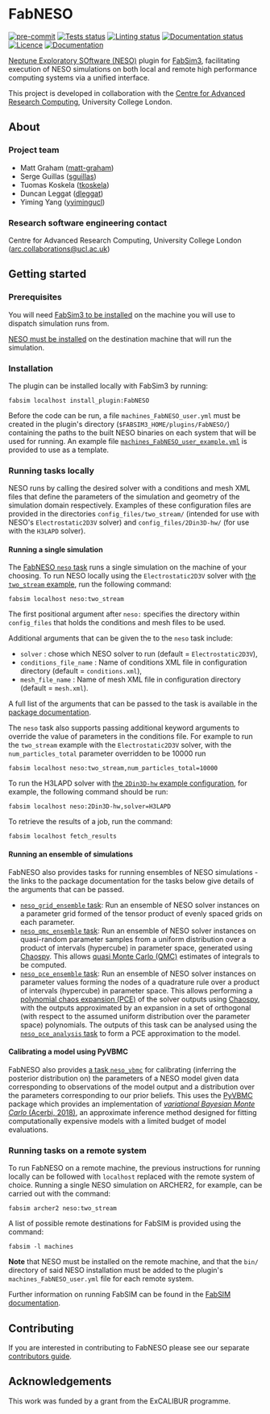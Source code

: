 # FabNESO

[![pre-commit](https://img.shields.io/badge/pre--commit-enabled-brightgreen?logo=pre-commit&logoColor=white)](https://github.com/pre-commit/pre-commit)
[![Tests status](https://github.com/UCL/FabNESO/actions/workflows/tests.yml/badge.svg)](https://github.com/UCL/FabNESO/actions/workflows/tests.yml)
[![Linting status](https://github.com/UCL/FabNESO/actions/workflows/linting.yml/badge.svg)](https://github.com/UCL/FabNESO/actions/workflows/linting.yml)
[![Documentation status](https://github.com/UCL/FabNESO/actions/workflows/docs.yml/badge.svg)](https://github.com/UCL/FabNESO/actions/workflows/docs.yml)
[![Licence](https://img.shields.io/badge/License-BSD_3--Clause-blue.svg)](./LICENCE)
[![Documentation](https://img.shields.io/badge/Sphinx-documentation-blue?logo=sphinx&logoColor=white)](https://github-pages.ucl.ac.uk/FabNESO/)

[Neptune Exploratory SOftware (NESO)](https://github.com/ExCALIBUR-NEPTUNE/NESO) plugin
for [FabSim3](https://github.com/djgroen/FabSim3), facilitating execution of NESO
simulations on both local and remote high performance computing systems via a unified
interface.

This project is developed in collaboration with the
[Centre for Advanced Research Computing](https://ucl.ac.uk/arc), University College London.

## About

### Project team

- Matt Graham ([matt-graham](https://github.com/matt-graham))
- Serge Guillas ([sguillas](https://github.com/sguillas))
- Tuomas Koskela ([tkoskela](https://github.com/tkoskela))
- Duncan Leggat ([dleggat](https://github.com/dleggat))
- Yiming Yang ([yyimingucl](https://github.com/yyimingucl))

### Research software engineering contact

Centre for Advanced Research Computing, University College London ([arc.collaborations@ucl.ac.uk](mailto:arc.collaborations.@ucl.ac.uk))

## Getting started

### Prerequisites

You will need [FabSim3 to be installed](https://fabsim3.readthedocs.io/en/latest/installation/) on the machine you will use to dispatch simulation runs from.

[NESO must be installed](https://github.com/ExCALIBUR-NEPTUNE/NESO#building-with-spack) on the destination machine that will run the simulation.

### Installation

The plugin can be installed locally with FabSim3 by running:

```
fabsim localhost install_plugin:FabNESO
```

Before the code can be run, a file `machines_FabNESO_user.yml` must be created in the plugin's directory (`$FABSIM3_HOME/plugins/FabNESO/`) containing the paths to the built NESO binaries on each system that will be used for running.
An example file [`machines_FabNESO_user_example.yml`](machines_FabNESO_user_example.yml) is provided to use as a template.

### Running tasks locally

NESO runs by calling the desired solver with a conditions and mesh XML files that define the parameters of the simulation and geometry of the simulation domain respectively.
Examples of these configuration files are provided in the directories `config_files/two_stream/` (intended for use with NESO's `Electrostatic2D3V` solver) and `config_files/2Din3D-hw/` (for use with the `H3LAPD` solver).

#### Running a single simulation

The [FabNESO `neso` task](http://github-pages.ucl.ac.uk/FabNESO/FabNESO.html#FabNESO.neso) runs a single simulation on the machine of your choosing.
To run NESO locally using the `Electrostatic2D3V` solver with [the `two_stream` example](https://github.com/ExCALIBUR-NEPTUNE/NESO/tree/main/examples/Electrostatic2D3V/two_stream), run the following command:

```
fabsim localhost neso:two_stream
```

The first positional argument after `neso:` specifies the directory within `config_files` that holds the conditions and mesh files to be used.

Additional arguments that can be given the to the `neso` task include:

- `solver` : chose which NESO solver to run (default = `Electrostatic2D3V`),
- `conditions_file_name` : Name of conditions XML file in configuration directory (default = `conditions.xml`),
- `mesh_file_name` : Name of mesh XML file in configuration directory (default = `mesh.xml`).

A full list of the arguments that can be passed to the task is available in the [package documentation](http://github-pages.ucl.ac.uk/FabNESO/FabNESO.html#FabNESO.neso).

The `neso` task also supports passing additional keyword arguments to override the value of parameters in the conditions file. For example to run the `two_stream` example with the `Electrostatic2D3V` solver, with the `num_particles_total` parameter overridden to be 10000 run

```
fabsim localhost neso:two_stream,num_particles_total=10000
```

To run the H3LAPD solver with [the `2Din3D-hw` example configuration](https://github.com/ExCALIBUR-NEPTUNE/NESO/tree/main/examples/H3LAPD/2Din3D-hw), for example, the following command should be run:

```
fabsim localhost neso:2Din3D-hw,solver=H3LAPD
```

To retrieve the results of a job, run the command:

```
fabsim localhost fetch_results
```

#### Running an ensemble of simulations

FabNESO also provides tasks for running ensembles of NESO simulations - the links to the package documentation for the tasks below give details of the arguments that can be passed.

- [`neso_grid_ensemble` task](http://github-pages.ucl.ac.uk/FabNESO/FabNESO.tasks.html#FabNESO.tasks.neso_grid_ensemble): Run an ensemble of NESO solver instances on a parameter grid formed of the tensor product of evenly spaced grids on each parameter.
- [`neso_qmc_ensemble` task](http://github-pages.ucl.ac.uk/FabNESO/FabNESO.tasks.html#FabNESO.tasks.neso_qmc_ensemble): Run an ensemble of NESO solver instances on quasi-random parameter samples from a uniform distribution over a product of intervals (hypercube) in parameter space, generated using [Chaospy](https://chaospy.readthedocs.io/en/master/). This allows [quasi Monte Carlo (QMC)](https://en.wikipedia.org/wiki/Quasi-Monte_Carlo_method) estimates of integrals to be computed.
- [`neso_pce_ensemble` task](http://github-pages.ucl.ac.uk/FabNESO/FabNESO.tasks.html#FabNESO.tasks.neso_pce_ensemble): Run an ensemble of NESO solver instances on parameter values forming the nodes of a quadrature rule over a product of intervals (hypercube) in parameter space. This allows performing a [polynomial chaos expansion (PCE)](https://en.wikipedia.org/wiki/Polynomial_chaos) of the solver outputs using [Chaospy](https://chaospy.readthedocs.io/en/master/), with the outputs approximated by an expansion in a set of orthogonal (with respect to the assumed uniform distribution over the parameter space) polynomials. The outputs of this task can be analysed using the [`neso_pce_analysis` task](http://github-pages.ucl.ac.uk/FabNESO/FabNESO.tasks.html#FabNESO.tasks.neso_pce_analysis) to form a PCE approximation to the model.

#### Calibrating a model using PyVBMC

FabNESO also provides [a task `neso_vbmc`](http://github-pages.ucl.ac.uk/FabNESO/FabNESO.tasks.html#FabNESO.tasks.neso_vbmc) for calibrating (inferring the posterior distribution on) the parameters of a NESO model given data corresponding to observations of the model output and a distribution over the parameters corresponding to our prior beliefs. This uses the [PyVBMC](https://acerbilab.github.io/pyvbmc/) package which provides an implementation of [_variational Bayesian Monte Carlo_ (Acerbi, 2018)](https://papers.nips.cc/paper/2018/hash/747c1bcceb6109a4ef936bc70cfe67de-Abstract.html), an approximate inference method designed for fitting computationally expensive models with a limited budget of model evaluations.

### Running tasks on a remote system

To run FabNESO on a remote machine, the previous instructions for running locally can be followed with `localhost` replaced with the remote system of choice.
Running a single NESO simulation on ARCHER2, for example, can be carried out with the command:

```
fabsim archer2 neso:two_stream
```

A list of possible remote destinations for FabSIM is provided using the command:

```
fabsim -l machines
```

**Note** that NESO must be installed on the remote machine, and that the `bin/` directory of said NESO installation must be added to the plugin's `machines_FabNESO_user.yml` file for each remote system.

Further information on running FabSIM can be found in the [FabSIM documentation](https://fabsim3.readthedocs.io/en/latest/).

## Contributing

If you are interested in contributing to FabNESO please see our separate [contributors guide](CONTRIBUTING.md).

## Acknowledgements

This work was funded by a grant from the ExCALIBUR programme.
